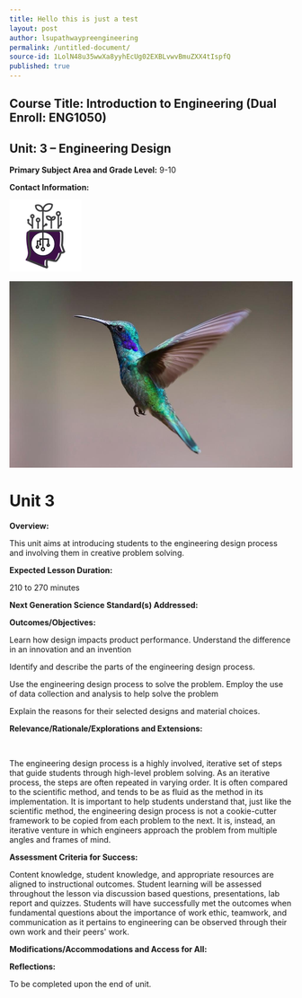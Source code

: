 ```yaml
---
title: Hello this is just a test
layout: post
author: lsupathwaypreengineering
permalink: /untitled-document/
source-id: 1LolN48u35wwXa8yyhEcUg02EXBLvwvBmuZXX4tIspfQ
published: true
---
```

## **Course Title**: Introduction to Engineering (Dual Enroll: ENG1050)

## **Unit**: 3 – Engineering Design

**Primary Subject Area and Grade Level:** 9-10

**Contact Information:** 

![image alt text](images/xl44zGPqbiEnJoeO6szQFQ_img_0.png)

![image alt text](images/xl44zGPqbiEnJoeO6szQFQ_img_1.jpg)

# Unit 3

**Overview:**

This unit aims at introducing students to the engineering design process and involving them in creative problem solving.

**Expected Lesson Duration:**

210 to 270 minutes

**Next Generation Science Standard(s) Addressed:**

**Outcomes/Objectives:**

Learn how design impacts product performance.
Understand the difference in an innovation and an invention

Identify and describe the parts of the engineering design process.

Use the engineering design process to solve the problem.
Employ the use of data collection and analysis to help solve the problem

Explain the reasons for their selected designs and material choices.

**Relevance/Rationale/Explorations and Extensions:**

                                           	

The engineering design process is a highly involved, iterative set of steps that guide students through high-level problem solving. As an iterative process, the steps are often repeated in varying order. It is often compared to the scientific method, and tends to be as fluid as the method in its implementation. It is important to help students understand that, just like the scientific method, the engineering design process is not a cookie-cutter framework to be copied from each problem to the next. It is, instead, an iterative venture in which engineers approach the problem from multiple angles and frames of mind. 

**Assessment Criteria for Success:**

Content knowledge, student knowledge, and appropriate resources are aligned to instructional outcomes. Student learning will be assessed throughout the lesson via discussion based questions, presentations, lab report and quizzes. Students will have successfully met the outcomes when fundamental questions about the importance of work ethic, teamwork, and communication as it pertains to engineering can be observed through their own work and their peers' work.

**Modifications/Accommodations and Access for All:**

**Reflections:**

To be completed upon the end of unit.

